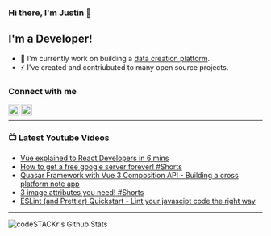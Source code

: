 ### Hi there, I'm Justin 👋

## I'm a Developer!

- 🔭 I'm currently work on building a [data creation platform](https://datatorch.io).
- ⚡ I've created and contriubuted to many open source projects.

### Connect with me

[<img align="left" alt="jsbroks | YouTube" width="22px" src="https://cdn.jsdelivr.net/npm/simple-icons@v3/icons/youtube.svg" />][youtube]
[<img align="left" alt="jsbroks | LinkedIn" width="22px" src="https://cdn.jsdelivr.net/npm/simple-icons@v3/icons/linkedin.svg" />][linkedin]

<br />

---

### 📺 Latest Youtube Videos

<!-- YOUTUBE:START -->
- [Vue explained to React Developers in 6 mins](https://www.youtube.com/watch?v=sUH7PDUswio)
- [How to get a free google server forever! #Shorts](https://www.youtube.com/watch?v=lRxAUdWMUEY)
- [Quasar Framework with Vue 3 Composition API - Building a cross platform note app](https://www.youtube.com/watch?v=qPkSwo8QyoA)
- [3 image attributes you need! #Shorts](https://www.youtube.com/watch?v=wiqw7KVLDT0)
- [ESLint (and Prettier) Quickstart - Lint your javascipt code the right way](https://www.youtube.com/watch?v=St1YSNoB36Y)
<!-- YOUTUBE:END -->

---

<img align="center" alt="codeSTACKr's Github Stats" src="https://github-readme-stats.vercel.app/api?username=jsbroks&show_icons=true&hide_border=true" >


[youtube]: https://www.youtube.com/channel/UCro4e-xxAYrgwt5cOccnE0A
[github]: https://www.github.com/jsbroks
[linkedin]: https://www.linkedin.com/in/jsbroks/
